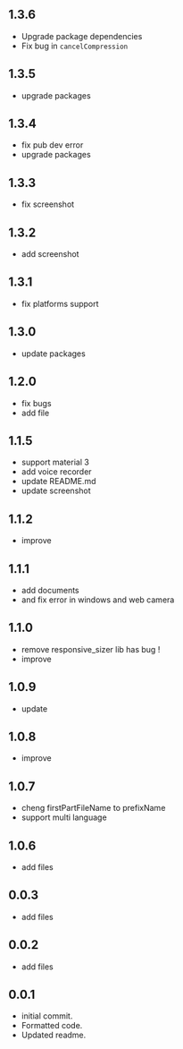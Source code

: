 ## 1.3.6
* Upgrade package dependencies
* Fix bug in `cancelCompression`

## 1.3.5
* upgrade packages

## 1.3.4
* fix pub dev error
* upgrade packages

## 1.3.3
* fix screenshot

## 1.3.2
* add screenshot

## 1.3.1
* fix platforms support

## 1.3.0
* update packages

## 1.2.0
* fix bugs
* add file

## 1.1.5
* support material 3
* add voice recorder
* update README.md
* update screenshot

## 1.1.2
* improve

## 1.1.1
* add documents
* and fix error in windows and web camera

## 1.1.0
* remove responsive_sizer lib has bug !
* improve

## 1.0.9
* update

## 1.0.8
* improve

## 1.0.7
* cheng firstPartFileName to prefixName
* support multi language

## 1.0.6
* add files

## 0.0.3
* add files

## 0.0.2
* add files

## 0.0.1
* initial commit.
* Formatted code.
* Updated readme.